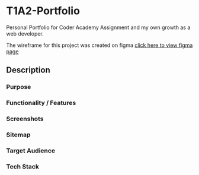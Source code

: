 # T1A2-Portfolio

Personal Portfolio for Coder Academy Assignment and my own growth as a web developer.

The wireframe for this project was created on figma [click here to view figma page](https://www.figma.com/file/rZXdfGsApolNkm1b2iYUX0/Portfolio-Wireframe?type=whiteboard&node-id=0%3A1&t=HzAj9ajFPSizoi3d-1)

## Description

### Purpose

### Functionality / Features

### Screenshots

### Sitemap

### Target Audience

### Tech Stack